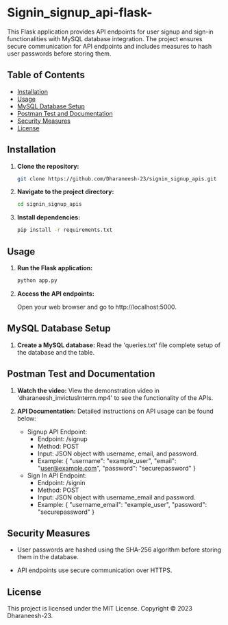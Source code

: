 # Signin_signup_api-flask-

This Flask application provides API endpoints for user signup and sign-in functionalities with MySQL database integration. The project ensures secure communication for API endpoints and includes measures to hash user passwords before storing them.

## Table of Contents

- [Installation](#installation)
- [Usage](#usage)
- [MySQL Database Setup](#mysql-database-setup)
- [Postman Test and Documentation](#postman-test-and-documentation)
- [Security Measures](#security-measures)
- [License](#license)

## Installation

1. **Clone the repository:**

   ```bash
   git clone https://github.com/Dharaneesh-23/signin_signup_apis.git

2. **Navigate to the project directory:**

    ```bash
    cd signin_signup_apis

3. **Install dependencies:**

    ```bash
    pip install -r requirements.txt

## Usage

1. **Run the Flask application:**
   
   ```bash
   python app.py

3. **Access the API endpoints:**

   Open your web browser and go to http://localhost:5000.

## MySQL Database Setup

1. **Create a MySQL database:**
   Read the 'queries.txt' file complete setup of the database and the table.
   
## Postman Test and Documentation

1. **Watch the video:**
   View the demonstration video in 'dharaneesh_invictusInterrn.mp4' to see the functionality of the APIs.

2. **API Documentation:**
   Detailed instructions on API usage can be found below:
   - Signup API Endpoint:
     * Endpoint: /signup
     * Method: POST
     * Input: JSON object with username, email, and password.
     * Example:
         {
          "username": "example_user",
          "email": "user@example.com",
          "password": "securepassword"
         }
   - Sign In API Endpoint:
     * Endpoint: /signin
     * Method: POST
     * Input: JSON object with username_email and password.
     * Example:
         {
          "username_email": "example_user",
          "password": "securepassword"
         }


## Security Measures

* User passwords are hashed using the SHA-256 algorithm before storing them in the database.

* API endpoints use secure communication over HTTPS.

## License
This project is licensed under the MIT License. Copyright © 2023 Dharaneesh-23.

